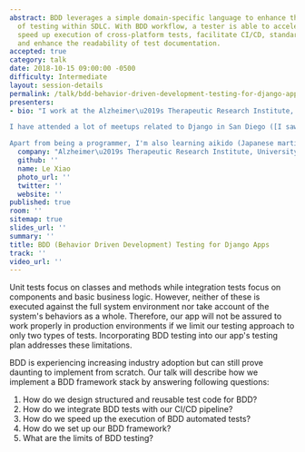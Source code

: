 ```yaml
---
abstract: BDD leverages a simple domain-specific language to enhance the effectiveness
  of testing within SDLC. With BDD workflow, a tester is able to accelerate development,
  speed up execution of cross-platform tests, facilitate CI/CD, standardize validation
  and enhance the readability of test documentation.
accepted: true
category: talk
date: 2018-10-15 09:00:00 -0500
difficulty: Intermediate
layout: session-details
permalink: /talk/bdd-behavior-driven-development-testing-for-django-apps/
presenters:
- bio: "I work at the Alzheimer\u2019s Therapeutic Research Institute, University of Southern California, as a programmer analyst, MS in Computer Science. I love exploring cut-edge techniques and trying to integrate them with my current project.

I have attended a lot of meetups related to Django in San Diego ([I saw one of the organizers giving the talk in last year DjangoCon](https://2017.djangocon.us/talks/stumbling-through-django-and-how-not-to/)) which inspired me a lot and enhanced my technical skills.

Apart from being a programmer, I'm also learning aikido (Japanese martial arts) and Japanese in my spare time."
  company: "Alzheimer\u2019s Therapeutic Research Institute, University of Southern California"
  github: ''
  name: Le Xiao
  photo_url: ''
  twitter: ''
  website: ''
published: true
room: ''
sitemap: true
slides_url: ''
summary: ''
title: BDD (Behavior Driven Development) Testing for Django Apps
track: ''
video_url: ''
---
```


Unit tests focus on classes and methods while integration tests focus on components and basic business logic. However, neither of these is executed against the full system environment nor take account of the system's behaviors as a whole. Therefore, our app will not be assured to work properly in production environments if we limit our testing approach to only two types of tests. Incorporating BDD testing into our app's testing plan addresses these limitations.

BDD is experiencing increasing industry adoption but can still prove daunting to implement from scratch. Our talk will describe how we implement a BDD framework stack by answering following questions:

1. How do we design structured and reusable test code for BDD?
2. How do we integrate BDD tests with our CI/CD pipeline? 
3. How do we speed up the execution of BDD automated tests?
4. How do we set up our BDD framework?
5. What are the limits of BDD testing?
